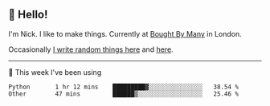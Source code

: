 ## 👋 Hello! 

I'm Nick. I like to make things. Currently at [Bought By Many](https://boughtbymany.com) in London.

Occasionally [I write random things here](https://nicksnell.com) and [here](https://twitter.com/nicksnell).

-------

🚀 This week I've been using

<!--START_SECTION:waka-->

```text
Python       1 hr 12 mins    █████████▓░░░░░░░░░░░░░░░   38.54 %
Other        47 mins         ██████▒░░░░░░░░░░░░░░░░░░   25.46 %
```

<!--END_SECTION:waka-->
